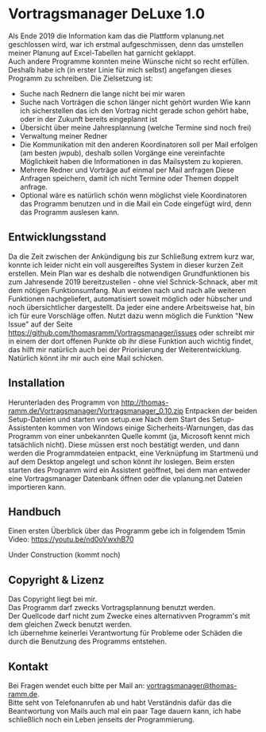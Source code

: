 # Vortragsmanager DeLuxe 1.0

Als Ende 2019 die Information kam das die Plattform vplanung.net geschlossen wird, 
war ich erstmal aufgeschmissen, 
denn das umstellen meiner Planung auf Excel-Tabellen hat garnicht geklappt.  
Auch andere Programme konnten meine Wünsche nicht so recht erfüllen.
Deshalb habe ich (in erster Linie für mich selbst) angefangen dieses Programm zu schreiben. 
Die Zielsetzung ist:
* Suche nach Rednern die lange nicht bei mir waren
* Suche nach Vorträgen die schon länger nicht gehört wurden
   Wie kann ich sicherstellen das ich den Vortrag nicht gerade schon gehört habe, oder in der Zukunft bereits eingeplannt ist
* Übersicht über meine Jahresplannung (welche Termine sind noch frei)
* Verwaltung meiner Redner
* Die Kommunikation mit den anderen Koordinatoren soll per Mail erfolgen (am besten jwpub), 
deshalb sollen Vorgänge eine vereinfachte Möglichkeit haben die Informationen in das Mailsystem zu kopieren.
* Mehrere Redner und Vorträge auf einmal per Mail anfragen
   Diese Anfragen speichern, damit ich nicht Termine oder Themen doppelt anfrage.
* Optional wäre es natürlich schön wenn möglichst viele Koordinatoren das Programm benutzen und in die Mail ein Code eingefügt wird, 
denn das Programm auslesen kann.

## Entwicklungsstand ##

Da die Zeit zwischen der Ankündigung bis zur Schließung extrem kurz war, konnte ich leider nicht ein voll ausgereiftes System in dieser kurzen Zeit erstellen.
Mein Plan war es deshalb die notwendigen Grundfunktionen bis zum Jahresende 2019 bereitzustellen - ohne viel Schnick-Schnack, aber mit dem nötigen Funktionsumfang.
Nun werden nach und nach alle weiteren Funktionen nachgeliefert, automatisiert soweit möglich oder hübscher und noch übersichtlicher dargestellt.
Da jeder eine andere Arbeitsweise hat, bin ich für eure Vorschläge offen. Nutzt dazu wenn möglich  die Funktion "New Issue" auf der Seite https://github.com/thomasramm/Vortragsmanager/issues oder schreibt mir in einem der dort offenen Punkte ob ihr diese Funktion auch wichtig findet, das hilft mir natürlich auch bei der Priorisierung der Weiterentwicklung. Natürlich könnt ihr mir auch eine Mail schicken.

## Installation

Herunterladen des Programm von http://thomas-ramm.de/Vortragsmanager/Vortragsmanager_0.10.zip
Entpacken der beiden Setup-Dateien und starten von setup.exe
Nach dem Start des Setup-Assistenten kommen von Windows einige Sicherheits-Warnungen, das das Programm von einer unbekannten Quelle kommt (ja, Microsoft kennt mich tatsächlich nicht). Diese müssen erst noch bestätigt werden, und dann werden die Programmdateien entpackt, eine Verknüpfung im Startmenü und auf dem Desktop angelegt und schon könnt ihr loslegen.
Beim ersten starten des Programm wird ein Assistent geöffnet, bei dem man entweder eine Vortragsmanager Datenbank öffnen oder die vplanung.net Dateien importieren kann. 

## Handbuch

Einen ersten Überblick über das Programm gebe ich in folgendem 15min Video: https://youtu.be/nd0oVwxhB70

Under Construction (kommt noch)

## Copyright & Lizenz

Das Copyright liegt bei mir.   
Das Programm darf zwecks Vortragsplannung benutzt werden.  
Der Quellcode darf nicht zum Zwecke eines alternativven Programm's mit dem gleichen Zweck benutzt werden.  
Ich übernehme keinerlei Verantwortung für Probleme oder Schäden die durch die Benutzung des Programms entstehen.


## Kontakt

Bei Fragen wendet euch bitte per Mail an: vortragsmanager@thomas-ramm.de.  
Bitte seht von Telefonanrufen ab und habt Verständnis dafür das die Beantwortung von Mails auch mal ein paar Tage dauern kann,
ich habe schließlich noch ein Leben jenseits der Programmierung.

